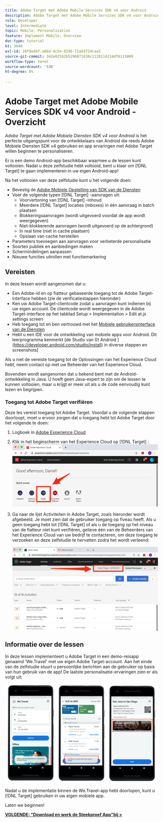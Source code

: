 ```yaml
---
title: Adobe Target met Adobe Mobile Services SDK v4 voor Android
description: Adobe Target met Adobe Mobile Services SDK v4 voor Android is het perfecte startpunt voor Android-ontwikkelaars die al gebruik maken van Adobe Mobile Services SDK v4 en de app-ervaringen willen aanpassen aan Adobe Target.
role: Developer
level: Intermediate
topic: Mobile, Personalization
feature: Implement Mobile, Overview
doc-type: tutorial
kt: 3040
exl-id: 20f8ed4f-a86d-4c5e-9296-71a93724caa3
source-git-commit: 342e02562b5296871638c1120114214df6115809
workflow-type: tm+mt
source-wordcount: '536'
ht-degree: 0%

---
```


# Adobe Target met Adobe Mobile Services SDK v4 voor Android - Overzicht

_Adobe Target met Adobe Mobiele Diensten SDK v4 voor Android_ is het perfecte uitgangspunt voor de ontwikkelaars van Android die reeds Adobe Mobiele Diensten SDK v4 gebruiken en app ervaringen met Adobe Target willen beginnen te personaliseren.

Er is een demo Android-app beschikbaar waarmee u de lessen kunt voltooien. Nadat u deze zelfstudie hebt voltooid, bent u klaar om [!DNL Target] te gaan implementeren in uw eigen Android-app!

Na het voltooien van deze zelfstudie kunt u het volgende doen:

* Bevestig de [ Adobe Mobiele Opstelling van SDK van de Diensten ](https://experienceleague.adobe.com/docs/mobile-services/android/getting-started-android/requirements.html?lang=en)
* Voer de volgende typen [!DNL Target] -aanvragen uit:
   * Voorvertoning van [!DNL Target] -inhoud
   * Meerdere [!DNL Target] locaties (mboxes) in één aanvraag in batch plaatsen
   * Blokkeringsaanvragen (wordt uitgevoerd voordat de app wordt weergegeven)
   * Niet-blokkerende aanvragen (wordt uitgevoerd op de achtergrond)
   * In real time (niet in cache plaatsen)
   * Opslaan van cache herstellen
* Parameters toevoegen aan aanvragen voor verbeterde personalisatie
* Soorten publiek en aanbiedingen maken
* Schermindelingen aanpassen
* Nieuwe functies uitrollen met functiemarkering

## Vereisten

In deze lessen wordt aangenomen dat u:

* Een Adobe-id en op fiatteur gebaseerde toegang tot de Adobe Target-interface hebben (zie de verificatiestappen hieronder)
* Ken uw Adobe Target-clientcode zodat u aanvragen kunt indienen bij uw eigen account. De clientcode wordt weergegeven in de Adobe Target-interface op het tabblad   Setup > Implementation > Edit at.js settings screen
* Heb toegang tot en ben vertrouwd met het [ Mobiele gebruikersinterface van de Diensten ](https://mobilemarketing.adobe.com/)
* Hebt u een IDE voor de ontwikkeling van mobiele apps voor Android. Dit leerprogramma kenmerkt {de Studio van 0} Android ](https://developer.android.com/studio/install) in diverse stappen en screenshots[

Als u niet de vereiste toegang tot de Oplossingen van het Experience Cloud hebt, neem contact op met uw Beheerder van het Experience Cloud.

Bovendien wordt aangenomen dat u bekend bent met de Android-ontwikkeling in Java. U hoeft geen Java-expert te zijn om de lessen te kunnen voltooien, maar u krijgt er meer uit als u de code eenvoudig kunt lezen en begrijpen.

### Toegang tot Adobe Target verifiëren

Deze les vereist toegang tot Adobe Target. Voordat u de volgende stappen doorloopt, moet u ervoor zorgen dat u toegang hebt tot Adobe Target door het volgende te doen:

1. Logboek in [ Adobe Experience Cloud ](https://experience.adobe.com/)
1. Klik in het beginscherm van het Experience Cloud op [!DNL Target] :
   ![ het Homescherm van het Experience Cloud ](assets/aec_homeScreen_clickTarget.png)
1. Ga naar de lijst Activiteiten in Adobe Target, zoals hieronder wordt afgebeeld. Je moet zien dat de gebruiker toegang op fiveau heeft. Als u geen toegang hebt tot [!DNL Target] of als u de toegang op het niveau van de fiatteur niet kunt verifiëren, gelieve één van de Beheerders van het Experience Cloud van uw bedrijf te contacteren, om deze toegang te verzoeken en deze zelfstudie te hervatten zodra het wordt verleend:

   ![ Adobe UI ](assets/targetUI_approver.png)

## Informatie over de lessen

In deze lessen implementeert u Adobe Target in een demo-reisapp genaamd &#39;We.Travel&#39; met uw eigen Adobe Target-account. Aan het einde van de zelfstudie stuurt u persoonlijke berichten aan de gebruiker op basis van hun gebruik van de app! De laatste personalisatie-ervaringen zien er als volgt uit:

![ Wij.Travel app definitief ](assets/overview_final_result.jpg)

Nadat u de implementatie binnen de We.Travel-app hebt doorlopen, kunt u [!DNL Target] gebruiken in uw eigen mobiele app.

Laten we beginnen!

**[VOLGENDE: &quot;Download en werk de Steekproef App&quot;bij >](download-and-update-the-sample-app.md)**
